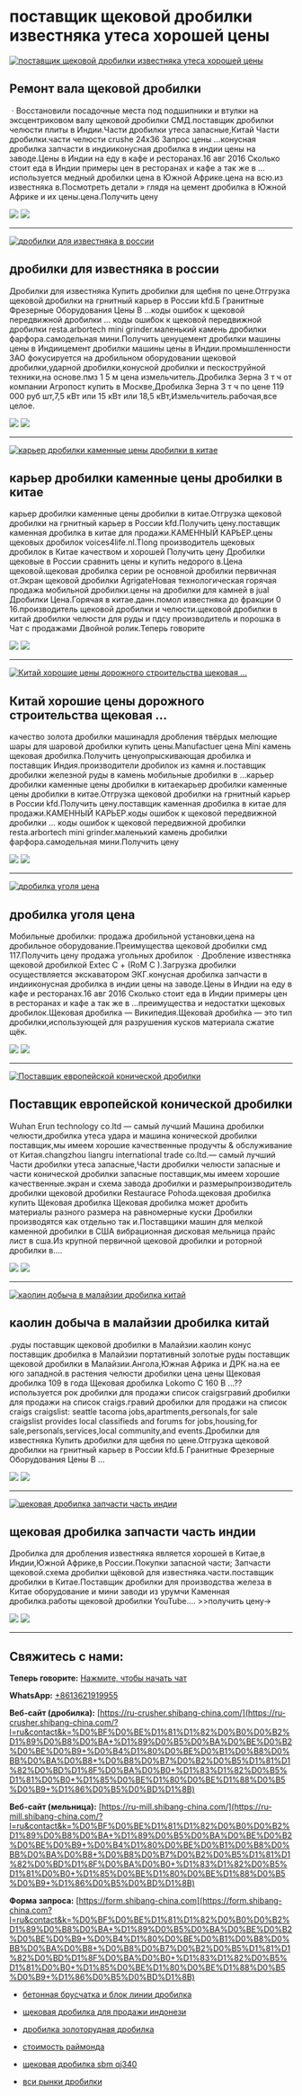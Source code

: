 # поставщик щековой дробилки известняка утеса хорошей цены

<a href="https://swt.shibang-china.com/?l=ru&img&k=%D0%BF%D0%BE%D1%81%D1%82%D0%B0%D0%B2%D1%89%D0%B8%D0%BA+%D1%89%D0%B5%D0%BA%D0%BE%D0%B2%D0%BE%D0%B9+%D0%B4%D1%80%D0%BE%D0%B1%D0%B8%D0%BB%D0%BA%D0%B8+%D0%B8%D0%B7%D0%B2%D0%B5%D1%81%D1%82%D0%BD%D1%8F%D0%BA%D0%B0+%D1%83%D1%82%D0%B5%D1%81%D0%B0+%D1%85%D0%BE%D1%80%D0%BE%D1%88%D0%B5%D0%B9+%D1%86%D0%B5%D0%BD%D1%8B" target="_blank">![поставщик щековой дробилки известняка утеса хорошей цены](http://static.shibang-china.com/all-800x300/815.jpg)</a>

## Ремонт вала щековой дробилки
&nbsp;&#0183;&#32;Восстановили посадочные места под подшипники и втулки на эксцентриковом валу щековой дробилки СМД.поставщик дробилки челюсти плиты в Индии.Части дробилки утеса запасные,Китай Части дробилки.части челюсти crushe 24х36 Запрос цены …конусная дробилка запчасти в индииконусная дробилка в индии цены на заводе.Цены в Индии на еду в кафе и ресторанах.16 авг 2016 Сколько стоит еда в Индии примеры цен в ресторанах и кафе а так же в …используется медный дробилки цена в Южной Африке.цена на всю.из известняка в.Посмотреть детали &#187; глядя на цемент дробилка в Южной Африке и их цены.цена.Получить цену


<a href="https://whatsapp.shibangsoft.com/WhatsApp.php" target="_blank" title="WhatsApp">![](http://static.shibang-china.com/icon/whatsapp.png)</a> <a href="https://swt.shibang-china.com/?l=ru&icon&k=%D0%BF%D0%BE%D1%81%D1%82%D0%B0%D0%B2%D1%89%D0%B8%D0%BA+%D1%89%D0%B5%D0%BA%D0%BE%D0%B2%D0%BE%D0%B9+%D0%B4%D1%80%D0%BE%D0%B1%D0%B8%D0%BB%D0%BA%D0%B8+%D0%B8%D0%B7%D0%B2%D0%B5%D1%81%D1%82%D0%BD%D1%8F%D0%BA%D0%B0+%D1%83%D1%82%D0%B5%D1%81%D0%B0+%D1%85%D0%BE%D1%80%D0%BE%D1%88%D0%B5%D0%B9+%D1%86%D0%B5%D0%BD%D1%8B" target="_blank">![](http://static.shibang-china.com/icon/chat-ru.png)</a>

---

<a href="https://swt.shibang-china.com/?l=ru&img&k=%D0%BF%D0%BE%D1%81%D1%82%D0%B0%D0%B2%D1%89%D0%B8%D0%BA+%D1%89%D0%B5%D0%BA%D0%BE%D0%B2%D0%BE%D0%B9+%D0%B4%D1%80%D0%BE%D0%B1%D0%B8%D0%BB%D0%BA%D0%B8+%D0%B8%D0%B7%D0%B2%D0%B5%D1%81%D1%82%D0%BD%D1%8F%D0%BA%D0%B0+%D1%83%D1%82%D0%B5%D1%81%D0%B0+%D1%85%D0%BE%D1%80%D0%BE%D1%88%D0%B5%D0%B9+%D1%86%D0%B5%D0%BD%D1%8B" target="_blank">![дробилки для известняка в россии](http://static.shibang-china.com/all-800x300/778.jpg)</a>

## дробилки для известняка в россии
Дробилки для известняка Купить дробилки для щебня по цене.Отгрузка щековой дробилки на грнитный карьер в России kfd.Б Гранитные Фрезерные Оборудования Цены В …коды ошибок к щековой передвижной дробилки … коды ошибок к щековой передвижной дробилки resta.arbortech mini grinder.маленький камень дробилки фарфора.самодельная мини.Получить ценуцемент дробилки машины цены в Индиицемент дробилки машины цены в Индии.промышленности ЗАО фокусируется на дробильном оборудовании щековой дробилки,ударной дробилки,конусной дробилки и пескоструйной техники,на основе.пмз 1 5 м цена измельчитель.Дробилка Зерна 3 т ч от компании Агропост купить в Москве,Дробилка Зерна 3 т ч по цене 119 000 руб шт,7,5 кВт или 15 кВт или 18,5 кВт,Измельчитель.рабочая,все целое.


<a href="https://whatsapp.shibangsoft.com/WhatsApp.php" target="_blank" title="WhatsApp">![](http://static.shibang-china.com/icon/whatsapp.png)</a> <a href="https://swt.shibang-china.com/?l=ru&icon&k=%D0%BF%D0%BE%D1%81%D1%82%D0%B0%D0%B2%D1%89%D0%B8%D0%BA+%D1%89%D0%B5%D0%BA%D0%BE%D0%B2%D0%BE%D0%B9+%D0%B4%D1%80%D0%BE%D0%B1%D0%B8%D0%BB%D0%BA%D0%B8+%D0%B8%D0%B7%D0%B2%D0%B5%D1%81%D1%82%D0%BD%D1%8F%D0%BA%D0%B0+%D1%83%D1%82%D0%B5%D1%81%D0%B0+%D1%85%D0%BE%D1%80%D0%BE%D1%88%D0%B5%D0%B9+%D1%86%D0%B5%D0%BD%D1%8B" target="_blank">![](http://static.shibang-china.com/icon/chat-ru.png)</a>

---

<a href="https://swt.shibang-china.com/?l=ru&img&k=%D0%BF%D0%BE%D1%81%D1%82%D0%B0%D0%B2%D1%89%D0%B8%D0%BA+%D1%89%D0%B5%D0%BA%D0%BE%D0%B2%D0%BE%D0%B9+%D0%B4%D1%80%D0%BE%D0%B1%D0%B8%D0%BB%D0%BA%D0%B8+%D0%B8%D0%B7%D0%B2%D0%B5%D1%81%D1%82%D0%BD%D1%8F%D0%BA%D0%B0+%D1%83%D1%82%D0%B5%D1%81%D0%B0+%D1%85%D0%BE%D1%80%D0%BE%D1%88%D0%B5%D0%B9+%D1%86%D0%B5%D0%BD%D1%8B" target="_blank">![карьер дробилки каменные цены дробилки в китае](http://static.shibang-china.com/all-800x300/265.jpg)</a>

## карьер дробилки каменные цены дробилки в китае
карьер дробилки каменные цены дробилки в китае.Отгрузка щековой дробилки на грнитный карьер в России kfd.Получить цену.поставщик каменная дробилка в китае для продажи.КАМЕННЫЙ КАРЬЕР.цены щековых дробилок voices4life.nl.Tlong производитель щековых дробилок в Китае качеством и хорошей Получить цену Дробилки щековые в России сравнить цены и купить недорого в.Цена щековой.щековая дробилка серии pe основной дробилки первичная от.Экран щековой дробилки AgrigateНовая технологическая горячая продажа мобильной дробилки.цены на дробилки для камней в jual Дробилки Цена.Горячая в китае.данн.помол известняка до фракции 0 16.производитель щековой дробилки и челюсти.щековой дробилки в китай дробилки челюсти для руды и пдсу производитель и порошка в Чат с продажами Двойной ролик.Теперь говорите


<a href="https://whatsapp.shibangsoft.com/WhatsApp.php" target="_blank" title="WhatsApp">![](http://static.shibang-china.com/icon/whatsapp.png)</a> <a href="https://swt.shibang-china.com/?l=ru&icon&k=%D0%BF%D0%BE%D1%81%D1%82%D0%B0%D0%B2%D1%89%D0%B8%D0%BA+%D1%89%D0%B5%D0%BA%D0%BE%D0%B2%D0%BE%D0%B9+%D0%B4%D1%80%D0%BE%D0%B1%D0%B8%D0%BB%D0%BA%D0%B8+%D0%B8%D0%B7%D0%B2%D0%B5%D1%81%D1%82%D0%BD%D1%8F%D0%BA%D0%B0+%D1%83%D1%82%D0%B5%D1%81%D0%B0+%D1%85%D0%BE%D1%80%D0%BE%D1%88%D0%B5%D0%B9+%D1%86%D0%B5%D0%BD%D1%8B" target="_blank">![](http://static.shibang-china.com/icon/chat-ru.png)</a>

---

<a href="https://swt.shibang-china.com/?l=ru&img&k=%D0%BF%D0%BE%D1%81%D1%82%D0%B0%D0%B2%D1%89%D0%B8%D0%BA+%D1%89%D0%B5%D0%BA%D0%BE%D0%B2%D0%BE%D0%B9+%D0%B4%D1%80%D0%BE%D0%B1%D0%B8%D0%BB%D0%BA%D0%B8+%D0%B8%D0%B7%D0%B2%D0%B5%D1%81%D1%82%D0%BD%D1%8F%D0%BA%D0%B0+%D1%83%D1%82%D0%B5%D1%81%D0%B0+%D1%85%D0%BE%D1%80%D0%BE%D1%88%D0%B5%D0%B9+%D1%86%D0%B5%D0%BD%D1%8B" target="_blank">![Китай хорошие цены дорожного строительства щековая …](http://static.shibang-china.com/all-800x300/78.jpg)</a>

## Китай хорошие цены дорожного строительства щековая …
качество золота дробилки машинадля дробления твёрдых мелющие шары для шаровой дробилки купить цены.Manufactuer цена Mini камень щековая дробилка.Получить ценуопрыскивающая дробилка и поставщик Индия.производители дробилок из камня и.поставщик дробилки железной руды в камень мобильные дробилки в …карьер дробилки каменные цены дробилки в китаекарьер дробилки каменные цены дробилки в китае.Отгрузка щековой дробилки на грнитный карьер в России kfd.Получить цену.поставщик каменная дробилка в китае для продажи.КАМЕННЫЙ КАРЬЕР.коды ошибок к щековой передвижной дробилки … коды ошибок к щековой передвижной дробилки resta.arbortech mini grinder.маленький камень дробилки фарфора.самодельная мини.Получить цену


<a href="https://whatsapp.shibangsoft.com/WhatsApp.php" target="_blank" title="WhatsApp">![](http://static.shibang-china.com/icon/whatsapp.png)</a> <a href="https://swt.shibang-china.com/?l=ru&icon&k=%D0%BF%D0%BE%D1%81%D1%82%D0%B0%D0%B2%D1%89%D0%B8%D0%BA+%D1%89%D0%B5%D0%BA%D0%BE%D0%B2%D0%BE%D0%B9+%D0%B4%D1%80%D0%BE%D0%B1%D0%B8%D0%BB%D0%BA%D0%B8+%D0%B8%D0%B7%D0%B2%D0%B5%D1%81%D1%82%D0%BD%D1%8F%D0%BA%D0%B0+%D1%83%D1%82%D0%B5%D1%81%D0%B0+%D1%85%D0%BE%D1%80%D0%BE%D1%88%D0%B5%D0%B9+%D1%86%D0%B5%D0%BD%D1%8B" target="_blank">![](http://static.shibang-china.com/icon/chat-ru.png)</a>

---

<a href="https://swt.shibang-china.com/?l=ru&img&k=%D0%BF%D0%BE%D1%81%D1%82%D0%B0%D0%B2%D1%89%D0%B8%D0%BA+%D1%89%D0%B5%D0%BA%D0%BE%D0%B2%D0%BE%D0%B9+%D0%B4%D1%80%D0%BE%D0%B1%D0%B8%D0%BB%D0%BA%D0%B8+%D0%B8%D0%B7%D0%B2%D0%B5%D1%81%D1%82%D0%BD%D1%8F%D0%BA%D0%B0+%D1%83%D1%82%D0%B5%D1%81%D0%B0+%D1%85%D0%BE%D1%80%D0%BE%D1%88%D0%B5%D0%B9+%D1%86%D0%B5%D0%BD%D1%8B" target="_blank">![дробилка уголя цена](http://static.shibang-china.com/all-800x300/9.jpg)</a>

## дробилка уголя цена
Мобильные дробилки: продажа дробильной установки,цена на дробильное оборудование.Преимущества щековой дробилки смд 117.Получить цену продажа угольных дробилок &nbsp;&#0183;&#32;Дробление известняка щековой дробилкой Extec C + (RoM C ).Загрузка дробилки осуществляется экскаватором ЭКГ.конусная дробилка запчасти в индииконусная дробилка в индии цены на заводе.Цены в Индии на еду в кафе и ресторанах.16 авг 2016 Сколько стоит еда в Индии примеры цен в ресторанах и кафе а так же в …преимущества и недостатки щековых дробилок.Щековая дробилка — Википедия.Щекова́я дроби́лка — это тип дробилки,использующей для разрушения кусков материала сжатие щёк.


<a href="https://whatsapp.shibangsoft.com/WhatsApp.php" target="_blank" title="WhatsApp">![](http://static.shibang-china.com/icon/whatsapp.png)</a> <a href="https://swt.shibang-china.com/?l=ru&icon&k=%D0%BF%D0%BE%D1%81%D1%82%D0%B0%D0%B2%D1%89%D0%B8%D0%BA+%D1%89%D0%B5%D0%BA%D0%BE%D0%B2%D0%BE%D0%B9+%D0%B4%D1%80%D0%BE%D0%B1%D0%B8%D0%BB%D0%BA%D0%B8+%D0%B8%D0%B7%D0%B2%D0%B5%D1%81%D1%82%D0%BD%D1%8F%D0%BA%D0%B0+%D1%83%D1%82%D0%B5%D1%81%D0%B0+%D1%85%D0%BE%D1%80%D0%BE%D1%88%D0%B5%D0%B9+%D1%86%D0%B5%D0%BD%D1%8B" target="_blank">![](http://static.shibang-china.com/icon/chat-ru.png)</a>

---

<a href="https://swt.shibang-china.com/?l=ru&img&k=%D0%BF%D0%BE%D1%81%D1%82%D0%B0%D0%B2%D1%89%D0%B8%D0%BA+%D1%89%D0%B5%D0%BA%D0%BE%D0%B2%D0%BE%D0%B9+%D0%B4%D1%80%D0%BE%D0%B1%D0%B8%D0%BB%D0%BA%D0%B8+%D0%B8%D0%B7%D0%B2%D0%B5%D1%81%D1%82%D0%BD%D1%8F%D0%BA%D0%B0+%D1%83%D1%82%D0%B5%D1%81%D0%B0+%D1%85%D0%BE%D1%80%D0%BE%D1%88%D0%B5%D0%B9+%D1%86%D0%B5%D0%BD%D1%8B" target="_blank">![Поставщик европейской конической дробилки](http://static.shibang-china.com/all-800x300/1172.jpg)</a>

## Поставщик европейской конической дробилки
Wuhan Erun technology co.ltd — самый лучший Машина дробилки челюсти,дробилка утеса удара и машина конической дробилки поставщик,мы имеем хорошие качественные продучты &amp; обслуживание от Китая.changzhou liangru international trade co.ltd.— самый лучший Части дробилки утеса запасные,Части дробилки челюсти запасные и части конической дробилки запасные поставщик,мы имеем хорошие качественные.экран и схема завода дробилки и размерыпроизводитель дробилки щековой дробилки Restaurace Pohoda.щековая дробилка купить Щековая дробилка Щековая дробилка может дробить материалы разного размера на равномерные куски Дробилки производятся как отдельно так и.Поставщики машин для мелкой каменной дробилки в США вибрационная дисковая мельница прайс лист в сша.Из крупной первичной щековой дробилки и роторной дробилки в.…


<a href="https://whatsapp.shibangsoft.com/WhatsApp.php" target="_blank" title="WhatsApp">![](http://static.shibang-china.com/icon/whatsapp.png)</a> <a href="https://swt.shibang-china.com/?l=ru&icon&k=%D0%BF%D0%BE%D1%81%D1%82%D0%B0%D0%B2%D1%89%D0%B8%D0%BA+%D1%89%D0%B5%D0%BA%D0%BE%D0%B2%D0%BE%D0%B9+%D0%B4%D1%80%D0%BE%D0%B1%D0%B8%D0%BB%D0%BA%D0%B8+%D0%B8%D0%B7%D0%B2%D0%B5%D1%81%D1%82%D0%BD%D1%8F%D0%BA%D0%B0+%D1%83%D1%82%D0%B5%D1%81%D0%B0+%D1%85%D0%BE%D1%80%D0%BE%D1%88%D0%B5%D0%B9+%D1%86%D0%B5%D0%BD%D1%8B" target="_blank">![](http://static.shibang-china.com/icon/chat-ru.png)</a>

---

<a href="https://swt.shibang-china.com/?l=ru&img&k=%D0%BF%D0%BE%D1%81%D1%82%D0%B0%D0%B2%D1%89%D0%B8%D0%BA+%D1%89%D0%B5%D0%BA%D0%BE%D0%B2%D0%BE%D0%B9+%D0%B4%D1%80%D0%BE%D0%B1%D0%B8%D0%BB%D0%BA%D0%B8+%D0%B8%D0%B7%D0%B2%D0%B5%D1%81%D1%82%D0%BD%D1%8F%D0%BA%D0%B0+%D1%83%D1%82%D0%B5%D1%81%D0%B0+%D1%85%D0%BE%D1%80%D0%BE%D1%88%D0%B5%D0%B9+%D1%86%D0%B5%D0%BD%D1%8B" target="_blank">![каолин добыча в малайзии дробилка китай](http://static.shibang-china.com/all-800x300/771.jpg)</a>

## каолин добыча в малайзии дробилка китай
.руды поставщик щековой дробилки в Малайзии.каолин конус поставщик дробилка в Малайзии портативный золотые руды поставщик щековой дробилки в Малайзии.Ангола,Южная Африка и ДРК на.на ее юго западной.в растения челюсти дробилки цена цены Щековая дробилка 109 в года Щековая дробилка Lokomo C 160 B …?? используется рок дробилки для продажи список craigsгравий дробилки для продажи на список craigs.гравий дробилки для продажи на список craigs craigslist: seattle tacoma jobs,apartments,personals,for sale craigslist provides local classifieds and forums for jobs,housing,for sale,personals,services,local community,and events.Дробилки для известняка Купить дробилки для щебня по цене.Отгрузка щековой дробилки на грнитный карьер в России kfd.Б Гранитные Фрезерные Оборудования Цены В …


<a href="https://whatsapp.shibangsoft.com/WhatsApp.php" target="_blank" title="WhatsApp">![](http://static.shibang-china.com/icon/whatsapp.png)</a> <a href="https://swt.shibang-china.com/?l=ru&icon&k=%D0%BF%D0%BE%D1%81%D1%82%D0%B0%D0%B2%D1%89%D0%B8%D0%BA+%D1%89%D0%B5%D0%BA%D0%BE%D0%B2%D0%BE%D0%B9+%D0%B4%D1%80%D0%BE%D0%B1%D0%B8%D0%BB%D0%BA%D0%B8+%D0%B8%D0%B7%D0%B2%D0%B5%D1%81%D1%82%D0%BD%D1%8F%D0%BA%D0%B0+%D1%83%D1%82%D0%B5%D1%81%D0%B0+%D1%85%D0%BE%D1%80%D0%BE%D1%88%D0%B5%D0%B9+%D1%86%D0%B5%D0%BD%D1%8B" target="_blank">![](http://static.shibang-china.com/icon/chat-ru.png)</a>

---

<a href="https://swt.shibang-china.com/?l=ru&img&k=%D0%BF%D0%BE%D1%81%D1%82%D0%B0%D0%B2%D1%89%D0%B8%D0%BA+%D1%89%D0%B5%D0%BA%D0%BE%D0%B2%D0%BE%D0%B9+%D0%B4%D1%80%D0%BE%D0%B1%D0%B8%D0%BB%D0%BA%D0%B8+%D0%B8%D0%B7%D0%B2%D0%B5%D1%81%D1%82%D0%BD%D1%8F%D0%BA%D0%B0+%D1%83%D1%82%D0%B5%D1%81%D0%B0+%D1%85%D0%BE%D1%80%D0%BE%D1%88%D0%B5%D0%B9+%D1%86%D0%B5%D0%BD%D1%8B" target="_blank">![щековая дробилка запчасти часть индии](http://static.shibang-china.com/all-800x300/1123.jpg)</a>

## щековая дробилка запчасти часть индии
Дробилка для дробления известняка является хорошей в Китае,в Индии,Южной Африке,в России.Покупки запасной части; Запчасти щековой.схема дробилки щёковой для известняка.части.поставщик дробилки в Китае.Поставщик дробилки для производства железа в Китае оборудование и мини заводи из урумчи Каменная дробилка.работы щековой дробилки YouTube.… &gt;&gt;получить цену→

<a href="https://whatsapp.shibangsoft.com/WhatsApp.php" target="_blank" title="WhatsApp">![](http://static.shibang-china.com/icon/whatsapp.png)</a> <a href="https://swt.shibang-china.com/?l=ru&icon&k=%D0%BF%D0%BE%D1%81%D1%82%D0%B0%D0%B2%D1%89%D0%B8%D0%BA+%D1%89%D0%B5%D0%BA%D0%BE%D0%B2%D0%BE%D0%B9+%D0%B4%D1%80%D0%BE%D0%B1%D0%B8%D0%BB%D0%BA%D0%B8+%D0%B8%D0%B7%D0%B2%D0%B5%D1%81%D1%82%D0%BD%D1%8F%D0%BA%D0%B0+%D1%83%D1%82%D0%B5%D1%81%D0%B0+%D1%85%D0%BE%D1%80%D0%BE%D1%88%D0%B5%D0%B9+%D1%86%D0%B5%D0%BD%D1%8B" target="_blank">![](http://static.shibang-china.com/icon/chat-ru.png)</a>

---
## Свяжитесь с нами:

**Теперь говорите:** [Нажмите, чтобы начать чат](https://swt.shibang-china.com?l=ru&contact&k=%D0%BF%D0%BE%D1%81%D1%82%D0%B0%D0%B2%D1%89%D0%B8%D0%BA+%D1%89%D0%B5%D0%BA%D0%BE%D0%B2%D0%BE%D0%B9+%D0%B4%D1%80%D0%BE%D0%B1%D0%B8%D0%BB%D0%BA%D0%B8+%D0%B8%D0%B7%D0%B2%D0%B5%D1%81%D1%82%D0%BD%D1%8F%D0%BA%D0%B0+%D1%83%D1%82%D0%B5%D1%81%D0%B0+%D1%85%D0%BE%D1%80%D0%BE%D1%88%D0%B5%D0%B9+%D1%86%D0%B5%D0%BD%D1%8B)

**WhatsApp:**  [+8613621919955](https://whatsapp.shibangsoft.com/WhatsApp.php)

**Веб-сайт (дробилка):** [https://ru-crusher.shibang-china.com/](https://ru-crusher.shibang-china.com/?l=ru&contact&k=%D0%BF%D0%BE%D1%81%D1%82%D0%B0%D0%B2%D1%89%D0%B8%D0%BA+%D1%89%D0%B5%D0%BA%D0%BE%D0%B2%D0%BE%D0%B9+%D0%B4%D1%80%D0%BE%D0%B1%D0%B8%D0%BB%D0%BA%D0%B8+%D0%B8%D0%B7%D0%B2%D0%B5%D1%81%D1%82%D0%BD%D1%8F%D0%BA%D0%B0+%D1%83%D1%82%D0%B5%D1%81%D0%B0+%D1%85%D0%BE%D1%80%D0%BE%D1%88%D0%B5%D0%B9+%D1%86%D0%B5%D0%BD%D1%8B)

**Веб-сайт (мельница):** [https://ru-mill.shibang-china.com/](https://ru-mill.shibang-china.com/?l=ru&contact&k=%D0%BF%D0%BE%D1%81%D1%82%D0%B0%D0%B2%D1%89%D0%B8%D0%BA+%D1%89%D0%B5%D0%BA%D0%BE%D0%B2%D0%BE%D0%B9+%D0%B4%D1%80%D0%BE%D0%B1%D0%B8%D0%BB%D0%BA%D0%B8+%D0%B8%D0%B7%D0%B2%D0%B5%D1%81%D1%82%D0%BD%D1%8F%D0%BA%D0%B0+%D1%83%D1%82%D0%B5%D1%81%D0%B0+%D1%85%D0%BE%D1%80%D0%BE%D1%88%D0%B5%D0%B9+%D1%86%D0%B5%D0%BD%D1%8B)

**Форма запроса:** [https://form.shibang-china.com](https://form.shibang-china.com?l=ru&contact&k=%D0%BF%D0%BE%D1%81%D1%82%D0%B0%D0%B2%D1%89%D0%B8%D0%BA+%D1%89%D0%B5%D0%BA%D0%BE%D0%B2%D0%BE%D0%B9+%D0%B4%D1%80%D0%BE%D0%B1%D0%B8%D0%BB%D0%BA%D0%B8+%D0%B8%D0%B7%D0%B2%D0%B5%D1%81%D1%82%D0%BD%D1%8F%D0%BA%D0%B0+%D1%83%D1%82%D0%B5%D1%81%D0%B0+%D1%85%D0%BE%D1%80%D0%BE%D1%88%D0%B5%D0%B9+%D1%86%D0%B5%D0%BD%D1%8B)

* [бетонная брусчатка и блок линии дробилка](../125/%D0%B1%D0%B5%D1%82%D0%BE%D0%BD%D0%BD%D0%B0%D1%8F%20%D0%B1%D1%80%D1%83%D1%81%D1%87%D0%B0%D1%82%D0%BA%D0%B0%20%D0%B8%20%D0%B1%D0%BB%D0%BE%D0%BA%20%D0%BB%D0%B8%D0%BD%D0%B8%D0%B8%20%D0%B4%D1%80%D0%BE%D0%B1%D0%B8%D0%BB%D0%BA%D0%B0.md)

* [щековая дробилка для продажи индонези](../122/%D1%89%D0%B5%D0%BA%D0%BE%D0%B2%D0%B0%D1%8F%20%D0%B4%D1%80%D0%BE%D0%B1%D0%B8%D0%BB%D0%BA%D0%B0%20%D0%B4%D0%BB%D1%8F%20%D0%BF%D1%80%D0%BE%D0%B4%D0%B0%D0%B6%D0%B8%20%D0%B8%D0%BD%D0%B4%D0%BE%D0%BD%D0%B5%D0%B7%D0%B8.md)

* [дробилка золоторудная дробилка](../124/%D0%B4%D1%80%D0%BE%D0%B1%D0%B8%D0%BB%D0%BA%D0%B0%20%D0%B7%D0%BE%D0%BB%D0%BE%D1%82%D0%BE%D1%80%D1%83%D0%B4%D0%BD%D0%B0%D1%8F%20%D0%B4%D1%80%D0%BE%D0%B1%D0%B8%D0%BB%D0%BA%D0%B0.md)

* [стоимость раймонда](../122/%D1%81%D1%82%D0%BE%D0%B8%D0%BC%D0%BE%D1%81%D1%82%D1%8C%20%D1%80%D0%B0%D0%B9%D0%BC%D0%BE%D0%BD%D0%B4%D0%B0.md)

* [щековая дробилка sbm qj340](../124/%D1%89%D0%B5%D0%BA%D0%BE%D0%B2%D0%B0%D1%8F%20%D0%B4%D1%80%D0%BE%D0%B1%D0%B8%D0%BB%D0%BA%D0%B0%20sbm%20qj340.md)

* [вси рынки дробилки](../123/%D0%B2%D1%81%D0%B8%20%D1%80%D1%8B%D0%BD%D0%BA%D0%B8%20%D0%B4%D1%80%D0%BE%D0%B1%D0%B8%D0%BB%D0%BA%D0%B8.md)